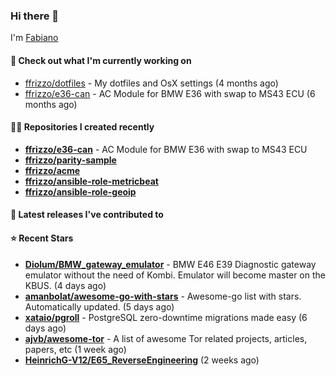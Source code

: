 ### Hi there 👋

I'm [Fabiano](https://ffrizzo.com)

#### 👷 Check out what I'm currently working on


- [ffrizzo/dotfiles](https://github.com/ffrizzo/dotfiles) - My dotfiles and OsX settings (4 months ago)
- [ffrizzo/e36-can](https://github.com/ffrizzo/e36-can) - AC Module for BMW E36 with swap to MS43 ECU (6 months ago)

#### 👨‍💻 Repositories I created recently
- **[ffrizzo/e36-can](https://github.com/ffrizzo/e36-can)** - AC Module for BMW E36 with swap to MS43 ECU
- **[ffrizzo/parity-sample](https://github.com/ffrizzo/parity-sample)**
- **[ffrizzo/acme](https://github.com/ffrizzo/acme)**
- **[ffrizzo/ansible-role-metricbeat](https://github.com/ffrizzo/ansible-role-metricbeat)**
- **[ffrizzo/ansible-role-geoip](https://github.com/ffrizzo/ansible-role-geoip)**

#### 🚀 Latest releases I've contributed to



#### ⭐ Recent Stars


- **[Diolum/BMW_gateway_emulator](https://github.com/Diolum/BMW_gateway_emulator)** - BMW E46 E39 Diagnostic gateway emulator without the need of Kombi. Emulator will become master on the KBUS. (4 days ago)
- **[amanbolat/awesome-go-with-stars](https://github.com/amanbolat/awesome-go-with-stars)** - Awesome-go list with stars. Automatically updated. (5 days ago)
- **[xataio/pgroll](https://github.com/xataio/pgroll)** - PostgreSQL zero-downtime migrations made easy (6 days ago)
- **[ajvb/awesome-tor](https://github.com/ajvb/awesome-tor)** - A list of awesome Tor related projects, articles, papers, etc (1 week ago)
- **[HeinrichG-V12/E65_ReverseEngineering](https://github.com/HeinrichG-V12/E65_ReverseEngineering)** (2 weeks ago)
